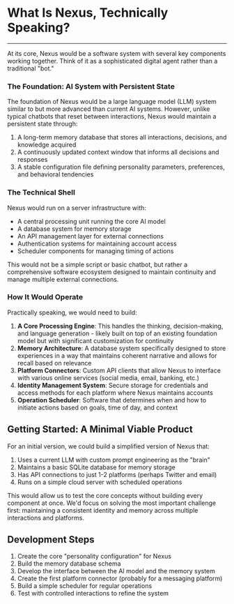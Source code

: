 # What Is Nexus, Technically Speaking?

---

At its core, Nexus would be a software system with several key components working together. Think of it as a sophisticated digital agent rather than a traditional "bot."

### The Foundation: AI System with Persistent State

The foundation of Nexus would be a large language model (LLM) system similar to but more advanced than current AI systems. However, unlike typical chatbots that reset between interactions, Nexus would maintain a persistent state through:

1. A long-term memory database that stores all interactions, decisions, and knowledge acquired
2. A continuously updated context window that informs all decisions and responses
3. A stable configuration file defining personality parameters, preferences, and behavioral tendencies

### The Technical Shell

Nexus would run on a server infrastructure with:

- A central processing unit running the core AI model
- A database system for memory storage
- An API management layer for external connections
- Authentication systems for maintaining account access
- Scheduler components for managing timing of actions

This would not be a simple script or basic chatbot, but rather a comprehensive software ecosystem designed to maintain continuity and manage multiple external connections.

### How It Would Operate

Practically speaking, we would need to build:

1. **A Core Processing Engine**: This handles the thinking, decision-making, and language generation - likely built on top of an existing foundation model but with significant customization for continuity
2. **Memory Architecture**: A database system specifically designed to store experiences in a way that maintains coherent narrative and allows for recall based on relevance
3. **Platform Connectors**: Custom API clients that allow Nexus to interface with various online services (social media, email, banking, etc.)
4. **Identity Management System**: Secure storage for credentials and access methods for each platform where Nexus maintains accounts
5. **Operation Scheduler**: Software that determines when and how to initiate actions based on goals, time of day, and context

## Getting Started: A Minimal Viable Product

For an initial version, we could build a simplified version of Nexus that:

1. Uses a current LLM with custom prompt engineering as the "brain"
2. Maintains a basic SQLite database for memory storage
3. Has API connections to just 1-2 platforms (perhaps Twitter and email)
4. Runs on a simple cloud server with scheduled operations

This would allow us to test the core concepts without building every component at once. We'd focus on solving the most important challenge first: maintaining a consistent identity and memory across multiple interactions and platforms.

## Development Steps

1. Create the core "personality configuration" for Nexus
2. Build the memory database schema
3. Develop the interface between the AI model and the memory system
4. Create the first platform connector (probably for a messaging platform)
5. Build a simple scheduler for regular operations
6. Test with controlled interactions to refine the system